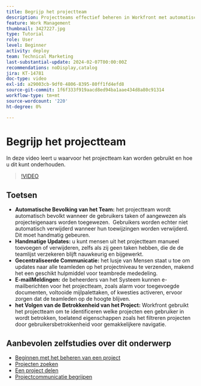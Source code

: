 ```yaml
---
title: Begrijp het projectteam
description: Projectteams effectief beheren in Workfront met automatische teampopulatie, handmatige updates, gecentraliseerde communicatie, e-mailmeldingen en het bijhouden van projectbetrokkenheid voor gestroomlijnde samenwerking.
feature: Work Management
thumbnail: 3427227.jpg
type: Tutorial
role: User
level: Beginner
activity: deploy
team: Technical Marketing
last-substantial-update: 2024-02-07T00:00:00Z
recommendations: noDisplay,catalog
jira: KT-14781
doc-type: video
exl-id: a29003cb-9df0-4806-8395-80ff1fd4efd8
source-git-commit: 1f6f333f919aacd8ed94ba1aae434d8a80c91314
workflow-type: tm+mt
source-wordcount: '220'
ht-degree: 0%

---
```


# Begrijp het projectteam

In deze video leert u waarvoor het projectteam kan worden gebruikt en hoe u dit kunt onderhouden.

>[!VIDEO](https://video.tv.adobe.com/v/3427227/?quality=12&learn=on&enablevpops)

## Toetsen

* **Automatische Bevolking van het Team:** het projectteam wordt automatisch bevolkt wanneer de gebruikers taken of aangewezen als projecteigenaars worden toegewezen. &#x200B; Gebruikers worden echter niet automatisch verwijderd wanneer hun toewijzingen worden verwijderd. Dit moet handmatig gebeuren. &#x200B;
* **Handmatige Updates:** u kunt mensen uit het projectteam manueel toevoegen of verwijderen, zelfs als zij geen taken hebben, die de de teamlijst verzekeren blijft nauwkeurig en bijgewerkt. &#x200B;
* **Gecentraliseerde Communicatie:** het lusje van Mensen staat u toe om updates naar alle teamleden op het projectniveau te verzenden, makend het een geschikt hulpmiddel voor teambrede mededeling. &#x200B;
* **E-mailMeldingen:** de beheerders van het Systeem kunnen e-mailberichten voor het projectteam, zoals alarm voor toegevoegde documenten, voltooide mijlpalettaken, of kwesties activeren, ervoor zorgen dat de teamleden op de hoogte blijven. &#x200B;
* **het Volgen van de Betrokkenheid van het Project:** Workfront gebruikt het projectteam om te identificeren welke projecten een gebruiker in wordt betrokken, toelatend eigenschappen zoals het filtreren projecten door gebruikersbetrokkenheid voor gemakkelijkere navigatie. &#x200B;

## Aanbevolen zelfstudies over dit onderwerp

* [Beginnen met het beheren van een project](/help/manage-work/projects/getting-started-manage-a-project.md)
* [Projecten zoeken](/help/manage-work/projects/find-projects.md)
* [Een project delen](/help/manage-work/projects/share-a-project.md)
* [Projectcommunicatie begrijpen](/help/manage-work/projects/understand-project-communication.md)
